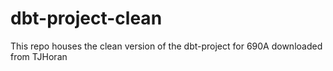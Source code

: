 # dbt-project-clean
This repo houses the clean version of the dbt-project for 690A downloaded from TJHoran
